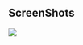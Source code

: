 ## ScreenShots
<img src = "https://raw.githubusercontent.com/TanmayDaga/MyProjects/main/Photos/Calculator/Screenshot%202022-01-02%20at%201.59.31%20PM.png"/>